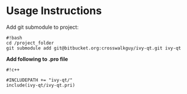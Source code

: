 # Usage Instructions #

Add git submodule to project:

```
#!bash
cd /project_folder
git submodule add git@bitbucket.org:crosswalkguy/ivy-qt.git ivy-qt
```


**Add following to .pro file**


```
#!c++

#INCLUDEPATH += "ivy-qt/"
include(ivy-qt/ivy-qt.pri)
```